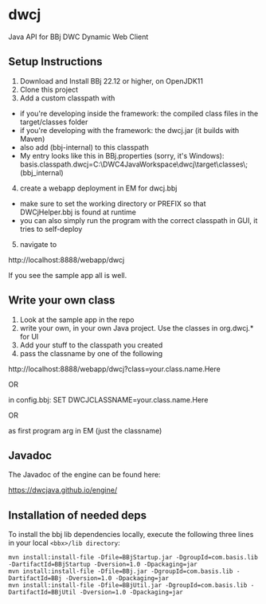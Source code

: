# dwcj

Java API for BBj DWC Dynamic Web Client

## Setup Instructions

1. Download and Install BBj 22.12 or higher, on OpenJDK11
2. Clone this project
3. Add a custom classpath with

* if you're developing inside the framework: the compiled class files in the target/classes folder
* if you're developing with the framework: the dwcj.jar (it builds with Maven)
* also add (bbj-internal) to this classpath
* My entry looks like this in BBj.properties (sorry, it's Windows):
  basis.classpath.dwcj=C\:\\DWC4JavaWorkspace\\dwcj\\target\\classes\\;(bbj_internal)

4. create a webapp deployment in EM for dwcj.bbj

* make sure to set the working directory or PREFIX so that DWCjHelper.bbj is found at runtime
* you can also simply run the program with the correct classpath in GUI, it tries to self-deploy

5. navigate to

http://localhost:8888/webapp/dwcj

If you see the sample app all is well.

## Write your own class

1. Look at the sample app in the repo
2. write your own, in your own Java project. Use the classes in org.dwcj.* for UI
3. Add your stuff to the classpath you created
4. pass the classname by one of the following

http://localhost:8888/webapp/dwcj?class=your.class.name.Here

OR

in config.bbj: SET DWCJCLASSNAME=your.class.name.Here

OR

as first program arg in EM (just the classname)

## Javadoc

The Javadoc of the engine can be found here:

https://dwcjava.github.io/engine/

## Installation of needed deps
To install the bbj lib dependencies locally, execute the following three lines in your
local `<bbx>/lib directory`:

```shell
mvn install:install-file -Dfile=BBjStartup.jar -DgroupId=com.basis.lib -DartifactId=BBjStartup -Dversion=1.0 -Dpackaging=jar
mvn install:install-file -Dfile=BBj.jar -DgroupId=com.basis.lib -DartifactId=BBj -Dversion=1.0 -Dpackaging=jar
mvn install:install-file -Dfile=BBjUtil.jar -DgroupId=com.basis.lib -DartifactId=BBjUtil -Dversion=1.0 -Dpackaging=jar
```